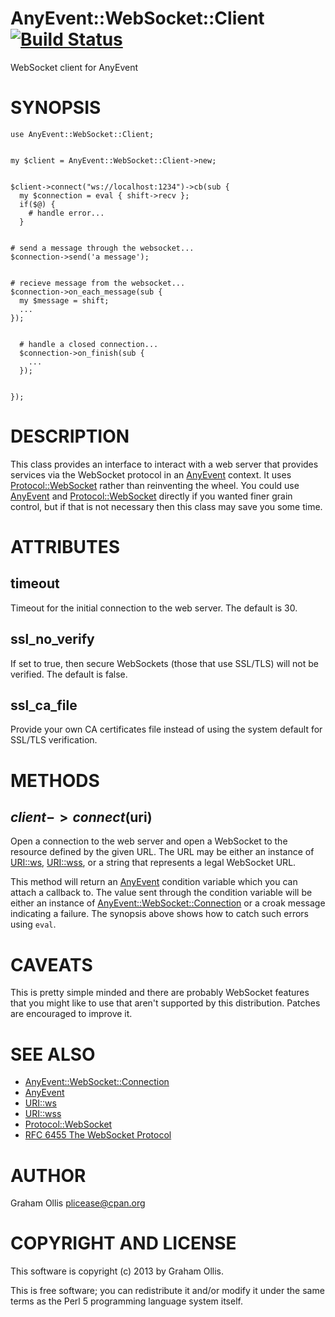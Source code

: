 # AnyEvent::WebSocket::Client [![Build Status](https://secure.travis-ci.org/plicease/AnyEvent-WebSocket-Client.png)](http://travis-ci.org/plicease/AnyEvent-WebSocket-Client)

WebSocket client for AnyEvent

# SYNOPSIS

    use AnyEvent::WebSocket::Client;
    

    my $client = AnyEvent::WebSocket::Client->new;
    

    $client->connect("ws://localhost:1234")->cb(sub {
      my $connection = eval { shift->recv };
      if($@) {
        # handle error...
      }
      

    # send a message through the websocket...
    $connection->send('a message');
    

    # recieve message from the websocket...
    $connection->on_each_message(sub {
      my $message = shift;
      ...
    });
    

      # handle a closed connection...
      $connection->on_finish(sub {
        ...
      });
    

    });

# DESCRIPTION

This class provides an interface to interact with a web server that provides
services via the WebSocket protocol in an [AnyEvent](http://search.cpan.org/perldoc?AnyEvent) context.  It uses
[Protocol::WebSocket](http://search.cpan.org/perldoc?Protocol::WebSocket) rather than reinventing the wheel.  You could use 
[AnyEvent](http://search.cpan.org/perldoc?AnyEvent) and [Protocol::WebSocket](http://search.cpan.org/perldoc?Protocol::WebSocket) directly if you wanted finer grain
control, but if that is not necessary then this class may save you some time.

# ATTRIBUTES

## timeout

Timeout for the initial connection to the web server.  The default
is 30.

## ssl\_no\_verify

If set to true, then secure WebSockets (those that use SSL/TLS) will
not be verified.  The default is false.

## ssl\_ca\_file

Provide your own CA certificates file instead of using the system default for
SSL/TLS verification.

# METHODS

## $client->connect($uri)

Open a connection to the web server and open a WebSocket to the resource
defined by the given URL.  The URL may be either an instance of [URI::ws](http://search.cpan.org/perldoc?URI::ws),
[URI::wss](http://search.cpan.org/perldoc?URI::wss), or a string that represents a legal WebSocket URL.

This method will return an [AnyEvent](http://search.cpan.org/perldoc?AnyEvent) condition variable which you can 
attach a callback to.  The value sent through the condition variable will
be either an instance of [AnyEvent::WebSocket::Connection](http://search.cpan.org/perldoc?AnyEvent::WebSocket::Connection) or a croak
message indicating a failure.  The synopsis above shows how to catch
such errors using `eval`.

# CAVEATS

This is pretty simple minded and there are probably WebSocket features
that you might like to use that aren't supported by this distribution.
Patches are encouraged to improve it.

# SEE ALSO

- [AnyEvent::WebSocket::Connection](http://search.cpan.org/perldoc?AnyEvent::WebSocket::Connection)
- [AnyEvent](http://search.cpan.org/perldoc?AnyEvent)
- [URI::ws](http://search.cpan.org/perldoc?URI::ws)
- [URI::wss](http://search.cpan.org/perldoc?URI::wss)
- [Protocol::WebSocket](http://search.cpan.org/perldoc?Protocol::WebSocket)
- [RFC 6455 The WebSocket Protocol](http://tools.ietf.org/html/rfc6455)

# AUTHOR

Graham Ollis <plicease@cpan.org>

# COPYRIGHT AND LICENSE

This software is copyright (c) 2013 by Graham Ollis.

This is free software; you can redistribute it and/or modify it under
the same terms as the Perl 5 programming language system itself.
